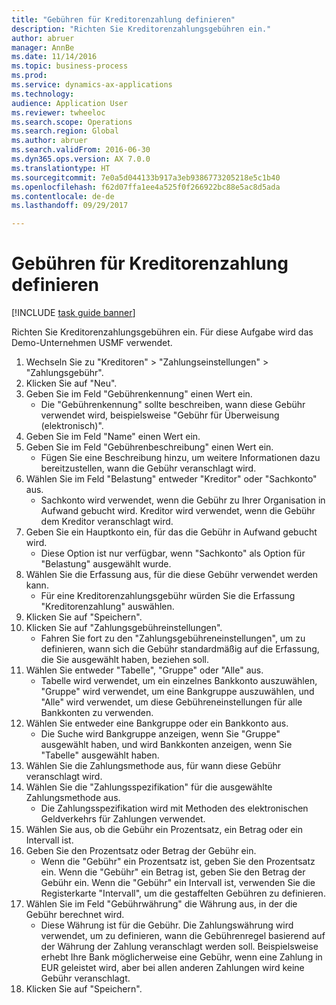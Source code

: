 ```yaml
--- 
title: "Gebühren für Kreditorenzahlung definieren"
description: "Richten Sie Kreditorenzahlungsgebühren ein."
author: abruer
manager: AnnBe
ms.date: 11/14/2016
ms.topic: business-process
ms.prod: 
ms.service: dynamics-ax-applications
ms.technology: 
audience: Application User
ms.reviewer: twheeloc
ms.search.scope: Operations
ms.search.region: Global
ms.author: abruer
ms.search.validFrom: 2016-06-30
ms.dyn365.ops.version: AX 7.0.0
ms.translationtype: HT
ms.sourcegitcommit: 7e0a5d044133b917a3eb9386773205218e5c1b40
ms.openlocfilehash: f62d07ffa1ee4a525f0f266922bc88e5ac8d5ada
ms.contentlocale: de-de
ms.lasthandoff: 09/29/2017

---
```

# <a name="define-vendor-payment-fees"></a>Gebühren für Kreditorenzahlung definieren

[!INCLUDE [task guide banner](../../includes/task-guide-banner.md)]

Richten Sie Kreditorenzahlungsgebühren ein. Für diese Aufgabe wird das Demo-Unternehmen USMF verwendet.

1. Wechseln Sie zu "Kreditoren" > "Zahlungseinstellungen" > "Zahlungsgebühr".
2. Klicken Sie auf "Neu".
3. Geben Sie im Feld "Gebührenkennung" einen Wert ein.
    * Die "Gebührenkennung" sollte beschreiben, wann diese Gebühr verwendet wird, beispielsweise "Gebühr für Überweisung (elektronisch)".  
4. Geben Sie im Feld "Name" einen Wert ein.
5. Geben Sie im Feld "Gebührenbeschreibung" einen Wert ein.
    * Fügen Sie eine Beschreibung hinzu, um weitere Informationen dazu bereitzustellen, wann die Gebühr veranschlagt wird.  
6. Wählen Sie im Feld "Belastung" entweder "Kreditor" oder "Sachkonto" aus.
    * Sachkonto wird verwendet, wenn die Gebühr zu Ihrer Organisation in Aufwand gebucht wird.  Kreditor wird verwendet, wenn die Gebühr dem Kreditor veranschlagt wird.  
7. Geben Sie ein Hauptkonto ein, für das die Gebühr in Aufwand gebucht wird.
    * Diese Option ist nur verfügbar, wenn "Sachkonto" als Option für "Belastung" ausgewählt wurde.  
8. Wählen Sie die Erfassung aus, für die diese Gebühr verwendet werden kann. 
    * Für eine Kreditorenzahlungsgebühr würden Sie die Erfassung "Kreditorenzahlung" auswählen.  
9. Klicken Sie auf "Speichern".
10. Klicken Sie auf "Zahlungsgebühreinstellungen".
    * Fahren Sie fort zu den "Zahlungsgebühreneinstellungen", um zu definieren, wann sich die Gebühr standardmäßig auf die Erfassung, die Sie ausgewählt haben, beziehen soll.  
11. Wählen Sie entweder "Tabelle", "Gruppe" oder "Alle" aus.
    * Tabelle wird verwendet, um ein einzelnes Bankkonto auszuwählen, "Gruppe" wird verwendet, um eine Bankgruppe auszuwählen, und "Alle" wird verwendet, um diese Gebühreneinstellungen für alle Bankkonten zu verwenden.  
12. Wählen Sie entweder eine Bankgruppe oder ein Bankkonto aus.
    * Die Suche wird Bankgruppe anzeigen, wenn Sie "Gruppe" ausgewählt haben, und wird Bankkonten anzeigen, wenn Sie "Tabelle" ausgewählt haben.  
13. Wählen Sie die Zahlungsmethode aus, für wann diese Gebühr veranschlagt wird.
14. Wählen Sie die "Zahlungsspezifikation" für die ausgewählte Zahlungsmethode aus.
    * Die Zahlungsspezifikation wird mit Methoden des elektronischen Geldverkehrs für Zahlungen verwendet.  
15. Wählen Sie aus, ob die Gebühr ein Prozentsatz, ein Betrag oder ein Intervall ist.
16. Geben Sie den Prozentsatz oder Betrag der Gebühr ein.
    * Wenn die "Gebühr" ein Prozentsatz ist, geben Sie den Prozentsatz ein. Wenn die "Gebühr" ein Betrag ist, geben Sie den Betrag der Gebühr ein. Wenn die "Gebühr" ein Intervall ist, verwenden Sie die Registerkarte "Intervall", um die gestaffelten Gebühren zu definieren.  
17. Wählen Sie im Feld "Gebührwährung" die Währung aus, in der die Gebühr berechnet wird.
    * Diese Währung ist für die Gebühr. Die Zahlungswährung wird verwendet, um zu definieren, wann die Gebührenregel basierend auf der Währung der Zahlung veranschlagt werden soll. Beispielsweise erhebt Ihre Bank möglicherweise eine Gebühr, wenn eine Zahlung in EUR geleistet wird, aber bei allen anderen Zahlungen wird keine Gebühr veranschlagt.  
18. Klicken Sie auf "Speichern".


